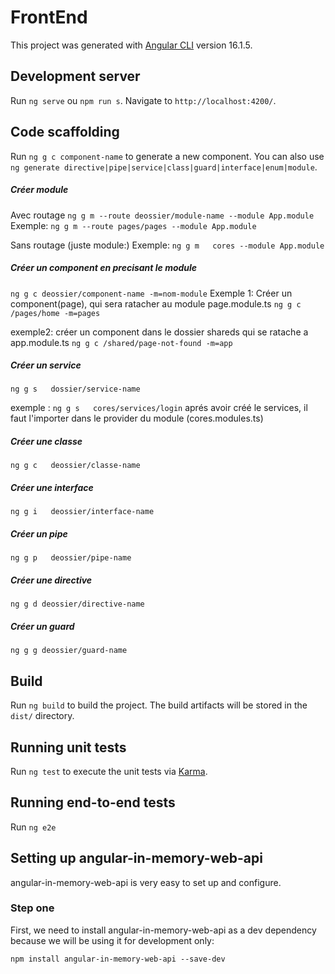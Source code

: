 # FrontEnd

This project was generated with [Angular CLI](https://github.com/angular/angular-cli) version 16.1.5.

## Development server

Run `ng serve` ou `npm run s`. Navigate to `http://localhost:4200/`.  

## Code scaffolding

Run `ng g c component-name` to generate a new component. You can also use `ng generate directive|pipe|service|class|guard|interface|enum|module`.

##### Créer module
Avec  routage
`ng g m --route deossier/module-name --module App.module`
Exemple:
`ng g m --route pages/pages --module App.module`

Sans routage (juste module:)
Exemple: 
`ng g m   cores --module App.module`
##### Créer un component en precisant le module
`ng g c deossier/component-name -m=nom-module`
Exemple 1: Créer un component(page), qui sera ratacher au module page.module.ts
`ng g c /pages/home -m=pages `

exemple2: créer un component dans le dossier shareds qui se ratache a app.module.ts
`ng g c /shared/page-not-found -m=app`
##### Créer un service
`ng g s   dossier/service-name`

exemple : `ng g s   cores/services/login`
aprés avoir créé le services, il faut l'importer dans le provider du module
(cores.modules.ts)
##### Créer une classe
`ng g c   deossier/classe-name`
##### Créer une interface
`ng g i   deossier/interface-name`
##### Créer un pipe
`ng g p   deossier/pipe-name`
##### Créer une directive
`ng g d deossier/directive-name`
##### Créer un guard
`ng g g deossier/guard-name`
## Build

Run `ng build` to build the project. The build artifacts will be stored in the `dist/` directory.

## Running unit tests

Run `ng test` to execute the unit tests via [Karma](https://karma-runner.github.io).

## Running end-to-end tests

Run `ng e2e`  

## Setting up angular-in-memory-web-api
angular-in-memory-web-api is very easy to set up and configure.

### Step one
First, we need to install angular-in-memory-web-api as a dev dependency because we will be using it for development only:

```npm install angular-in-memory-web-api --save-dev```
